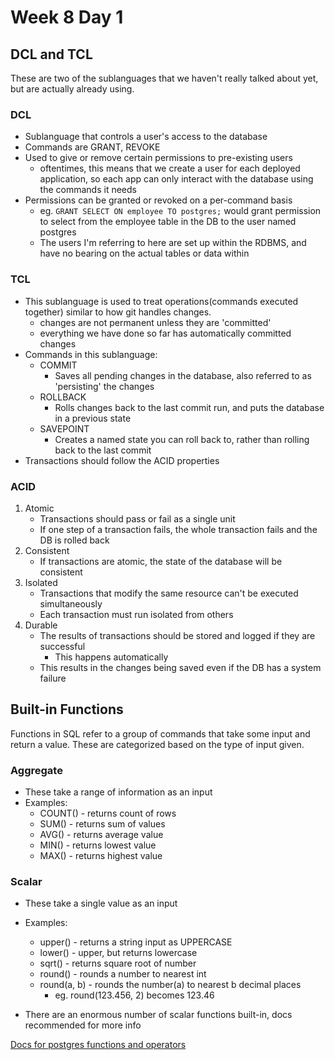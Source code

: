 # Week 8 Day 1

## DCL and TCL

These are two of the sublanguages that we haven't really talked about yet, but are actually already using.

### DCL

- Sublanguage that controls a user's access to the database
- Commands are GRANT, REVOKE
- Used to give or remove certain permissions to pre-existing users
  - oftentimes, this means that we create a user for each deployed application, so each app can only interact with the database using the commands it needs
- Permissions can be granted or revoked on a per-command basis
  - eg. ``GRANT SELECT ON employee TO postgres;`` would grant permission to select from the employee table in the DB to the user named postgres
  - The users I'm referring to here are set up within the RDBMS, and have no bearing on the actual tables or data within

### TCL

- This sublanguage is used to treat operations(commands executed together) similar to how git handles changes.
  - changes are not permanent unless they are 'committed'
  - everything we have done so far has automatically committed changes
- Commands in this sublanguage:
  - COMMIT
    - Saves all pending changes in the database, also referred to as 'persisting' the changes
  - ROLLBACK
    - Rolls changes back to the last commit run, and puts the database in a previous state
  - SAVEPOINT
    - Creates a named state you can roll back to, rather than rolling back to the last commit
- Transactions should follow the ACID properties

### ACID

1. Atomic
   - Transactions should pass or fail as a single unit
   - If one step of a transaction fails, the whole transaction fails and the DB is rolled back
2. Consistent
   - If transactions are atomic, the state of the database will be consistent
3. Isolated
   - Transactions that modify the same resource can't be executed simultaneously
   - Each transaction must run isolated from others
4. Durable
   - The results of transactions should be stored and logged if they are successful
     - This happens automatically
   - This results in the changes being saved even if the DB has a system failure

## Built-in Functions

Functions in SQL refer to a group of commands that take some input and return a value. These are categorized based on the type of input given.

### Aggregate

- These take a range of information as an input
- Examples:
  - COUNT() - returns count of rows
  - SUM()   - returns sum of values
  - AVG()   - returns average value
  - MIN()   - returns lowest value
  - MAX()   - returns highest value

### Scalar

- These take a single value as an input
- Examples:
  - upper()     - returns a string input as UPPERCASE
  - lower()     - upper, but returns lowercase
  - sqrt()      - returns square root of number
  - round()     - rounds a number to nearest int
  - round(a, b) -  rounds the number(a) to nearest b decimal places
    - eg. round(123.456, 2) becomes 123.46

- There are an enormous number of scalar functions built-in, docs recommended for more info

[Docs for postgres functions and operators](https://www.postgresql.org/docs/current/functions.html)

